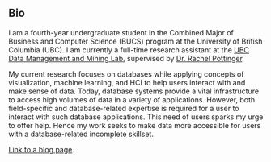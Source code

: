 ## Bio

I am a fourth-year undergraduate student in the Combined Major of Business and Computer Science (BUCS) program at the University of British Columbia (UBC). I am currently a full-time research assistant at the [UBC Data Management and Mining Lab], supervised by [Dr. Rachel Pottinger]. 

My current research focuses on databases while applying concepts of visualization, machine learning, and HCI to help users interact with and make sense of data. Today, database systems provide a vital infrastructure to access high volumes of data in a variety of applications. However, both field-specific and database-related expertise is required for a user to interact with such database applications. This need of users sparks my urge to offer help. Hence my work seeks to make data more accessible for users with a database-related incomplete skillset.

[Dr. Rachel Pottinger]: https://www.cs.ubc.ca/~rap/
[UBC Data Management and Mining Lab]: https://www.cs.ubc.ca/labs/db/home.php

[Link to a blog page](./blog-page.html).